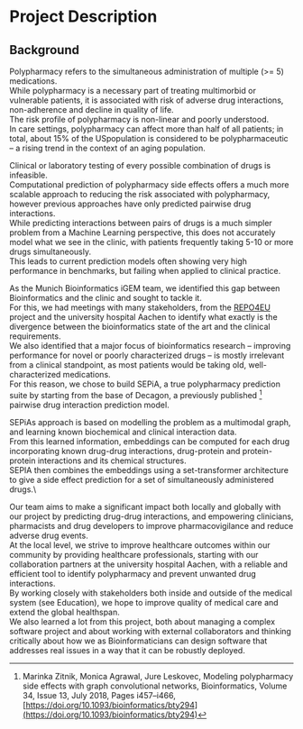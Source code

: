 # Project Description

## Background
Polypharmacy refers to the simultaneous administration of multiple (>= 5) medications.\
While polypharmacy is a necessary part of treating multimorbid or vulnerable patients, it is associated with risk of adverse drug interactions, non-adherence and decline in quality of life.\
The risk profile of polypharmacy is non-linear and poorly understood.\
In care settings, polypharmacy can affect more than half of all patients; in total, about 15% of the USpopulation is considered to be polypharmaceutic – a rising trend in the context of an aging population.

Clinical or laboratory testing of every possible combination of drugs is infeasible.\
Computational prediction of polypharmacy side effects offers a much more scalable approach to reducing the risk associated with polypharmacy, however previous approaches have only predicted pairwise drug interactions.\
While predicting interactions between pairs of drugs is a much simpler problem from a Machine Learning perspective, this does not accurately model what we see in the clinic, with patients frequently taking 5-10 or more drugs simultaneously.\
This leads to current prediction models often showing very high performance in benchmarks, but failing when applied to clinical practice.

As the Munich Bioinformatics iGEM team, we identified this gap between Bioinformatics and the clinic and sought to tackle it.\
For this, we had meetings with many stakeholders, from the [REPO4EU](https://repo4.eu/) project and the university hospital Aachen to identify what exactly is the divergence between the bioinformatics state of the art and the clinical requirements.\
We also identified that a major focus of bioinformatics research – improving performance for novel or poorly characterized drugs – is mostly irrelevant from a clinical standpoint, as most patients would be taking old, well-characterized medications.\
For this reason, we chose to build SEPiA, a true polypharmacy prediction suite by starting from the base of Decagon, a previously published [^1] pairwise drug interaction prediction model.

SEPiAs approach is based on modelling the problem as a multimodal graph, and learning known biochemical and clinical interaction data.\
From this learned information, embeddings can be computed for each drug incorporating known drug-drug interactions, drug-protein and protein-protein interactions and its chemical structures.\
SEPIA then combines the embeddings using a set-transformer architecture to give a side effect prediction for a set of simultaneously administered drugs.\

Our team aims to make a significant impact both locally and globally with our project by predicting drug-drug interactions, and empowering clinicians, pharmacists and drug developers to improve pharmacovigilance and reduce adverse drug events.\
At the local level, we strive to improve healthcare outcomes within our community by providing healthcare professionals, starting with our collaboration partners at the university hospital Aachen, with a reliable and efficient tool to identify polypharmacy and prevent unwanted drug interactions.\
By working closely with stakeholders both inside and outside of the medical system (see Education), we hope to improve quality of medical care and extend the global healthspan.\
We also learned a lot from this project, both about managing a complex software project and about working with external collaborators and thinking critically about how we as Bioinformaticians can design software that addresses real issues in a way that it can be robustly deployed.


[^1]: Marinka Zitnik, Monica Agrawal, Jure Leskovec, Modeling polypharmacy side effects with graph convolutional networks, Bioinformatics, Volume 34, Issue 13, July 2018, Pages i457–i466, [https://doi.org/10.1093/bioinformatics/bty294](https://doi.org/10.1093/bioinformatics/bty294)
